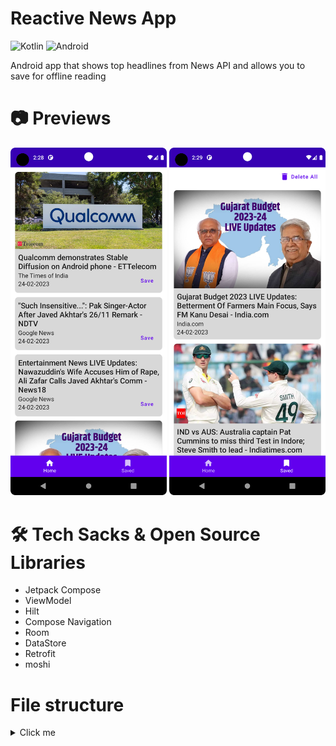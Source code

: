 # Reactive News App
![Kotlin](https://img.shields.io/badge/kotlin-%230095D5.svg?style=for-the-badge&logo=kotlin&logoColor=white)
![Android](https://img.shields.io/badge/Android-3DDC84?style=for-the-badge&logo=android&logoColor=white)

Android app that shows top headlines from News API and allows you to save for offline reading

# 📷 Previews
<!-- Download [apk](https://drive.google.com/file/d/1U4SNoN6jobaEwXyTJll-THSJO92tSafd/view?usp=share_link). Watch [video](https://drive.google.com/drive/folders/11qSVAmZHwyKaxpnlL5h3iLfNRyMieR15?usp=share_link) -->
<p align="center">
  <img width="250" src="Screenshots/1.png" />
  <img width="250" src="Screenshots/2.png" />
</p>

# 🛠 Tech Sacks & Open Source Libraries

- Jetpack Compose
- ViewModel
- Hilt
- Compose Navigation
- Room
- DataStore
- Retrofit
- moshi

# File structure

<details>
    <summary>Click me</summary>

  ```
└───newsapp
    │   App.kt
    │   MainActivity.kt
    │
    ├───data
    │   ├───local
    │   │       ArticleDao.kt
    │   │       ArticleDatabase.kt
    │   │
    │   ├───mapper
    │   │       ArticleMapper.kt
    │   │
    │   ├───model
    │   │       ArticleEntity.kt
    │   │       ArticleResponse.kt
    │   │       NewsApiResponse.kt
    │   │       Source.kt
    │   │
    │   ├───remote
    │   │       NewsApi.kt
    │   │
    │   └───repository
    │           ArticleRepositoryImpl.kt
    │
    ├───di
    │       AppModule.kt
    │       DatabaseModule.kt
    │       RepositoryModule.kt
    │
    ├───domain
    │   └───repository
    │           ArticleRepository.kt
    │
    ├───presentation
    │   │   WebViewScreen.kt
    │   │
    │   ├───common
    │   │       ArticleCard.kt
    │   │
    │   ├───home_screen
    │   │       ArticleItem.kt
    │   │       HomeScreen.kt
    │   │       HomeScreenState.kt
    │   │       HomeScreenViewModel.kt
    │   │
    │   ├───navigation
    │   │       MainGraph.kt
    │   │       MainScreen.kt
    │   │       RootGraph.kt
    │   │       Screen.kt
    │   │
    │   └───saved_screen
    │           SavedArticleItem.kt
    │           SavedScreen.kt
    │           SavedScreenState.kt
    │           SavedScreenViewModel.kt
    │
    ├───ui
    │   └───theme
    │           Color.kt
    │           Shape.kt
    │           Theme.kt
    │           Type.kt
    │
    └───util
            Resource.kt
  ```

</details>

